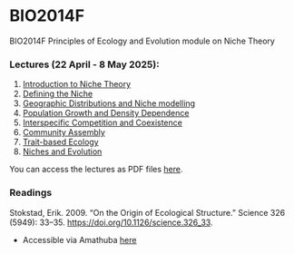 # BIO2014F
BIO2014F Principles of Ecology and Evolution module on Niche Theory

### Lectures (22 April - 8 May 2025):
1. [Introduction to Niche Theory](1_IntroNicheTheory)
2. [Defining the Niche](2_DefiningTheNiche)
3. [Geographic Distributions and Niche modelling](3_GeographicNiche)
4. [Population Growth and Density Dependence](4_PopulationGrowth)
5. [Interspecific Competition and Coexistence](5_CompetitionCoexistence)
6. [Community Assembly](6_CommunityAssembly)
7. [Trait-based Ecology](7_TraitEcology)
8. [Niches and Evolution](8_NicheEvolution)

You can access the lectures as PDF files [here](https://github.com/PlantEcologi/BIO2014F/tree/main/lectures2025).

### Readings

Stokstad, Erik. 2009. “On the Origin of Ecological Structure.” Science 326 (5949): 33–35. https://doi.org/10.1126/science.326_33.

- Accessible via Amathuba [here](https://amathuba.uct.ac.za/d2l/le/lessons/103848/topics/3050494)